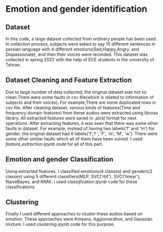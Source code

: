 # Emotion and gender identification 
## Dataset
In this code, a large dataset collected from ordinary people has been used . In collection process, subjects were asked to say 10 different sentences in persian language with 4 different emotions(Sad,Happy,Angry, and Dispassionate), and then their voices were recorded. This dataset was collected in spring 2022 with the help of ECE students in the university of Tehran.

## Dataset Cleaning and Feature Extraction
Due to large number of data collected, the original dataset was not so clean.There were some faults in csv file(which is related to information of subjects and their voices). For example,There are some duplicated rows in csv file. After cleaning dataset, various kinds of features(Time and frequency domain features) from these audios were extracted using librosa library. All extracted features were saved in *.pickl* format for next operations. After extracting features, it was seen that there was some other faults in dataset. For example, instead of having two labels('f' and 'm') for gender, the original dataset had 6 labels('f','f ', 'F', 'm', 'M', 'w'). There were some other similar faults which all of them have been solved. I used *feature_extraction.ipynb* code for all of this part.

## Emotion and gender Classification 
Using extracted features, I classified emotions(4 classes) and genders(2 classes) using 5 different classifiers(MLP, SVC('rbf'), SVC('linear'), NaiveBayes, and KNN). I used *classification.ipynb* code for these classifications.    

## Clustering 
Finally I used different approaches to cluster these audios based on emotion. These approaches were Kmeans, Agglomerative, and Gaussian mixture. I used *clustering.ipynb* code for this purpose.      
